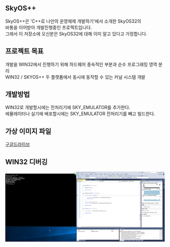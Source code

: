 SkyOS++
----------------

SkyOS\++은 'C++로 나만의 운영체제 개발하기'에서 소개한 SkyOS32의  
바통을 이어받아 개발진행중인 프로젝트입니다.  
그래서 이 저장소에 오신분은 SkyOS32에 대해 이미 알고 있다고 가정합니다.  

프로젝트 목표
-------

개발을 WIN32에서 진행하기 위해 하드웨어 종속적인 부분과 순수 프로그래밍 영역 분리  
WIN32 / SKYOS++ 두 플랫폼에서 동시에 동작할 수 있는 커널 시스템 개발  

개발방법
-------
WIN32로 개발할시에는 전처리기에 SKY_EMULATOR를 추가한다.  
에뮬레이터나 실기에 배포할시에는 SKY_EMULATOR 전처리기를 빼고 빌드한다.

가상 이미지 파일
-------
[구글드라이브](https://drive.google.com/drive/folders/1uq7IkAAjByu1663FjnKhTRfYMb0CV8Or?usp=sharing)

WIN32 디버깅
-------
![Alt text](./Img/win32_dev.jpg)